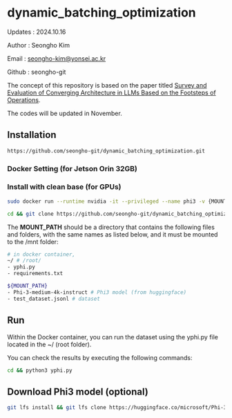 # dynamic_batching_optimization

Updates    : 2024.10.16

Author     : Seongho Kim

Email      : [seongho-kim@yonsei.ac.kr](https://seongho-git.github.io/)

Github     : seongho-git

The concept of this repository is based on the paper titled [Survey and Evaluation of Converging Architecture in LLMs Based on the Footsteps of Operations](https://arxiv.org/abs/2410.11381).

The codes will be updated in November.


## Installation
```bash
https://github.com/seongho-git/dynamic_batching_optimization.git
```

### Docker Setting (for Jetson Orin 32GB)

### Install with clean base (for GPUs)
```bash
sudo docker run --runtime nvidia -it --privileged --name phi3 -v {MOUNT_PATH}:/mnt --network=host dustynv/jetson-inference:r36.3.0
```
```bash
cd && git clone https://github.com/seongho-git/dynamic_batching_optimization && cd dynamic_batching_optimization && pip -r install requirements.txt
```

The **MOUNT_PATH** should be a directory that contains the following files and folders, with the same names as listed below, and it must be mounted to the /mnt folder:

```bash
# in docker container,
~/ # /root/
- yphi.py
- requirements.txt

${MOUNT_PATH}
- Phi-3-medium-4k-instruct # Phi3 model (from huggingface)
- test_dataset.jsonl # dataset
```
## Run
Within the Docker container, you can run the dataset using the yphi.py file located in the ~/ (root folder).

You can check the results by executing the following commands:
```bash
cd && python3 yphi.py
```

## Download Phi3 model (optional)

```bash
git lfs install && git lfs clone https://huggingface.co/microsoft/Phi-3-medium-4k-instruct
```
